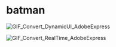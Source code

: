 # batman

![GIF_Convert_DynamicUI_AdobeExpress](https://github.com/syed-ahmed42/batman/assets/76643525/d13cdab7-777b-4c1a-87cf-b348a6095734)


![GIF_Convert_RealTime_AdobeExpress](https://github.com/syed-ahmed42/batman/assets/76643525/ad4f7c04-0c32-4d4b-bd0c-c5f3a07b6224)
